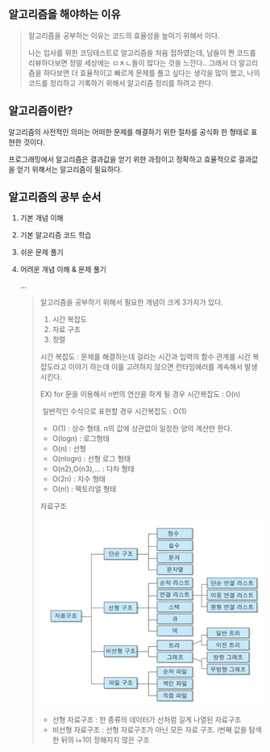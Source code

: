 ## 알고리즘을 해야하는 이유

> 알고리즘을 공부하는 이유는 코드의 효율성을 높이기 위해서 이다.
>
> 나는 입사를 위한 코딩테스트로 알고리즘을 처음 접하였는데, 남들이 짠 코드를 리뷰하다보면 정말 세상에는 ㅁㅊㄴ들이 많다는 것을 느낀다.. 그래서 더 알고리즘을 하다보면 더 효율적이고 빠르게 문제를 풀고 싶다는 생각을 많이 했고, 나의 코드를 정리하고 기록하기 위해서 알고리즘 정리를 하려고 한다.

## 알고리즘이란?

알고리즘의 사전적인 의미는 어떠한 문제를 해결하기 위한 절차를 공식화 한 형태로 표현한 것이다.

프로그래밍에서 알고리즘은 결과값을 얻기 위한 과정이고 정확하고 효율적으로 결과값을 얻기 위해서는 알고리즘이 필요하다.



## 알고리즘의 공부 순서

1. 기본 개념 이해

2. 기본 알고리즘 코드 학습

3. 쉬운 문제 풀기

4. 어려운 개념 이해 & 문제 풀기

   ...

   > 알고리즘을 공부하기 위해서 필요한 개념이 크게 3가지가 있다.
   >
   > 1. 시간 복잡도
   > 2. 자료 구조
   > 3. 정렬
   >
   > 시간 복잡도 : 문제를 해결하는데 걸리는 시간과 입력의 함수 관계를 시간 복잡도라고 이야기 하는데 이를 고려하지 않으면 런타임에러를 계속해서 발생시킨다.
   >
   > EX) for 문을 이용해서 n번의 연산을 하게 될 경우 시간복잡도 : O(n)
   >
   > ​		일반적인 수식으로 표현할 경우 시간복잡도 : O(1)
   >
   > 
   >
   > - O(1) : 상수 형태. n의 값에 상관없이 일정한 양의 계산만 한다.
   > - O(logn) : 로그형태
   > - O(n) : 선형
   > - O(nlogn) : 선형 로그 형태
   > - O(n2),O(n3),... : 다차 형태
   > - O(2n) : 지수 형태
   > - O(n!) : 팩토리얼 형태
   >
   > 
   >
   > 자료구조
   >
   > ![자료구조](../image/자료구조.png)
   >
   > - 선형 자료구조 : 한 종류의 데이터가 선처럼 길게 나열된 자료구조
   > - 비선형 자료구조 : 선형 자료구조가 아닌 모든 자료 구조. i번째 값을 탐색한 뒤의 i+1이 정해지지 않은 구조

   

